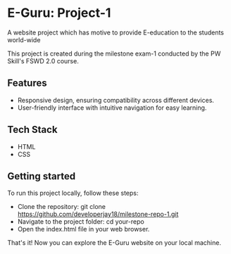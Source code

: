 # E-Guru: Project-1

A website project which has motive to provide E-education to the students world-wide

This project is created during the milestone exam-1 conducted by the PW Skill's FSWD 2.0 course.


## Features

- Responsive design, ensuring compatibility across different devices.
- User-friendly interface with intuitive navigation for easy learning.



## Tech Stack

- HTML
- CSS


## Getting started

To run this project locally, follow these steps:

- Clone the repository: git clone https://github.com/developerjay18/milestone-repo-1.git
- Navigate to the project folder: cd your-repo
- Open the index.html file in your web browser.

That's it! Now you can explore the E-Guru website on your local machine.
    